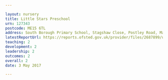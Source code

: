 ```yaml
---

layout: nursery
title: Little Stars Preschool
urn: 127343
postcode: ME15 6TL
address: South Borough Primary School, Stagshaw Close, Postley Road, Maidstone, Kent, ME15 6TL
latestReportUrl: https://reports.ofsted.gov.uk/provider/files/2687899/urn/127343.pdf
teaching: 2
development: 2
leadership: 2
outcomes: 2
overall: 2
date: 3 May 2017

---
```

